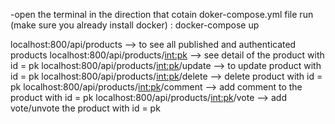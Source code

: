 -open the terminal in the direction that cotain doker-compose.yml file run (make sure you already install docker) : docker-compose up


localhost:800/api/products --> to see all published and authenticated products
localhost:800/api/products/<int:pk> --> see detail of the product with id = pk
localhost:800/api/products/<int:pk>/update --> to update product with id = pk
localhost:800/api/products/<int:pk>/delete --> delete product with id = pk
localhost:800/api/products/<int:pk>/comment --> add comment to the product with id = pk
localhost:800/api/products/<int:pk>/vote --> add vote/unvote the product with id = pk




